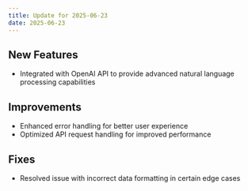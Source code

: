 ```yaml
---
title: Update for 2025-06-23
date: 2025-06-23
---
```


## New Features
- Integrated with OpenAI API to provide advanced natural language processing capabilities

## Improvements
- Enhanced error handling for better user experience
- Optimized API request handling for improved performance

## Fixes
- Resolved issue with incorrect data formatting in certain edge cases